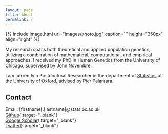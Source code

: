 ```yaml
---
layout: page
title: About
permalink: /
---
```


{% include image.html url="images/photo.jpg" caption="" height="350px" align="right" %}

My research spans both theoretical and applied population genetics, utilizing a combination of mathematical, computational, and empirical approaches. I received my PhD in Human Genetics from the University of Chicago, supervised by John Novembre. 

I am currently a Postdoctoral Researcher in the department of [Statistics](https://www.stats.ox.ac.uk/) at the University of Oxford, advised by [Pier Palamara](https://palamaralab.github.io/).

## Contact

Email: [firstname].[lastname]@stats.ox.ac.uk<br/>
[Github]{:target="_blank"} <br/>
[Google Scholar]{:target="_blank"} <br/> 
[Twitter]{:target="_blank"} <br/>


[Twitter]: https://twitter.com/aabiddanda
[Github]: https://github.com/aabiddanda
[Google Scholar]: https://scholar.google.com/citations?user=BWVZXhgAAAAJ&hl=en
